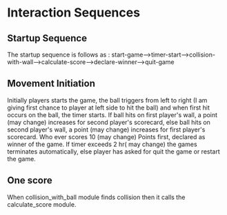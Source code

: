 # Interaction Sequences

## Startup Sequence

The startup sequence is follows as : start-game-->timer-start-->collision-with-wall-->calculate-score-->declare-winner-->quit-game

## Movement Initiation

Initially players starts the game, the ball triggers from left to right
(I am giving first chance to player at left side to hit the ball) and
when first hit occurs on the ball, the timer starts. If ball hits on
first player's wall, a point (may change) increases for second player's
scorecard, else ball hits on second player's wall,  a point (may change)
increases for first player's scorecard. Who ever scores 10 (may change)
Points first, declared as winner of the game. If timer exceeds 2 hr( may change)
the games terminates automatically, else player has asked for quit the game
or restart the game.

## One score

When collision_with_ball module finds collision then it calls the
calculate_score module.
